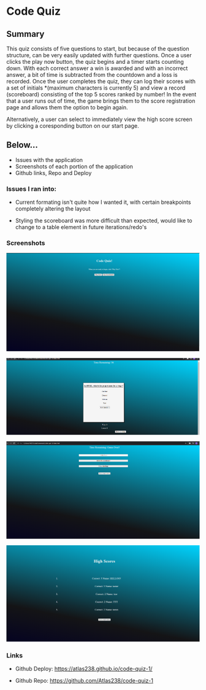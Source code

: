 # Code Quiz

## Summary
This quiz consists of five questions to start, but because of the question structure, can be very easily updated with further questions. Once a user clicks the play now button, the quiz begins and a timer starts counting down. With each correct answer a win is awarded and with an incorrect answer, a bit of time is subtracted from the countdown and a loss is recorded. Once the user completes the quiz, they can log their scores with a set of initials *(maximum characters is currently 5) and view a record (scoreboard) consisting of the top 5 scores ranked by number! In the event that a user runs out of time, the game brings them to the score registration page and allows them the option to begin again. 

Alternatively, a user can select to immediately view the high score screen by clicking a coresponding button on our start page.

## Below...
- Issues with the application
- Screenshots of each portion of the application
- Github links, Repo and Deploy

### Issues I ran into:

- Current formating isn't quite how I wanted it, with certain breakpoints completely altering the layout

- Styling the scoreboard was more difficult than expected, would like to change to a table element in future iterations/redo's

### Screenshots

![Quiz Start Page](./Assets/img/start-screen-code-quiz.PNG)

![Quiz Question Card](./Assets/img/quiz-card-code-quiz.PNG)

![User Input](./Assets/img/user-input-code-quiz.PNG)

![Scores](./Assets/img/scores-code-quiz.PNG)

### Links

- Github Deploy: https://atlas238.github.io/code-quiz-1/

- Github Repo: https://github.com/Atlas238/code-quiz-1

